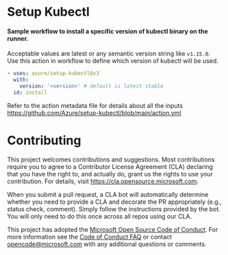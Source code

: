 # Setup Kubectl
#### Sample workflow to install a specific version of kubectl binary on the runner.

Acceptable values are latest or any semantic version string like `v1.15.0`. Use this action in workflow to define which version of kubectl will be used.

```yaml
- uses: azure/setup-kubectl@v3
  with:
    version: '<version>' # default is latest stable
  id: install
```
Refer to the action metadata file for details about all the inputs https://github.com/Azure/setup-kubectl/blob/main/action.yml

# Contributing

This project welcomes contributions and suggestions.  Most contributions require you to agree to a
Contributor License Agreement (CLA) declaring that you have the right to, and actually do, grant us
the rights to use your contribution. For details, visit https://cla.opensource.microsoft.com.

When you submit a pull request, a CLA bot will automatically determine whether you need to provide
a CLA and decorate the PR appropriately (e.g., status check, comment). Simply follow the instructions
provided by the bot. You will only need to do this once across all repos using our CLA.

This project has adopted the [Microsoft Open Source Code of Conduct](https://opensource.microsoft.com/codeofconduct/).
For more information see the [Code of Conduct FAQ](https://opensource.microsoft.com/codeofconduct/faq/) or
contact [opencode@microsoft.com](mailto:opencode@microsoft.com) with any additional questions or comments. 
